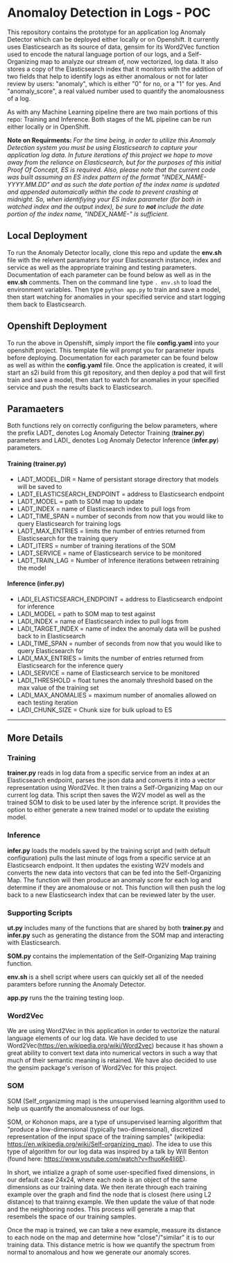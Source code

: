 # Anomaloy Detection in Logs - POC 

This repository contains the prototype for an application log Anomaly Detector which can be deployed either locally or on Openshift. It currently uses Elasticsearch as its source of data, gensim for its Word2Vec function used to encode the natural language portion of our logs, and a Self-Organizing map to analyze our stream of, now vectorized, log data. It also stores a copy of the Elasticsearch index that it monitors with the addition of two fields that help to identify logs as either anomalous or not for later review by users: "anomaly", which is either "0" for no, or a "1" for yes. And "anomaly_score", a real valued number used to quantify the anomalousness of a log.    

As with any Machine Learning pipeline there are two main portions of this repo: Training and Inference. Both stages of the ML pipeline can be run either locally or in OpenShift.

**Note on Requirments:** *For the time being, in order to utilize this Anomaly Detection system you must be using Elasticsearch to capture your application log data. In future iterations of this project we hope to move away from the reliance on Elasticsearch, but for the purposes of this initial Proof Of Concept, ES is required. Also, please note that the current code was built assuming an ES index pattern of the format "INDEX_NAME-YYYY.MM.DD" and as such the date portion of the index name is updated and appended automaically within the code to prevent crashing at midnight. So, when identifiying your ES index parameter (for both in watched index and the output index), be sure to **not** include the date portion of the index name, "INDEX_NAME-" is sufficient.*    


## Local Deployment

To run the Anomaly Detector locally, clone this repo and update the **env.sh** file with the relevent paramaters for your Elasticsearch instance, index and service as well as the appropriate training and testing parameters. Documentation of each parameter can be found below as well as in the **env.sh** comments. Then on the command line type `. env.sh` to load the environment variables. Then type `python app.py` to train and save a model, then start watching for anomalies in your specified service and start logging them back to Elasticsearch.  


## Openshift Deployment

To run the above in Openshift, simply import the file **config.yaml** into your openshift project. This template file will prompt you for parameter inputs before deploying. Documentation for each parameter can be found below as well as within the **config.yaml** file. Once the application is created, it will start an s2i build from this git repository, and then deploy a pod that will first train and save a model, then start to watch for anomalies in your specified service and push the results back to Elasticsearch.


## Paramaeters

Both functions rely on correctly configuring the below parameters, where the prefix LADT_ denotes Log Anomaly Detector Training (**trainer.py**) parameters and LADI_ denotes Log Anomaly Detector Inference (**infer.py**) parameters.

#### Training (trainer.py)

* LADT_MODEL_DIR = Name of persistant storage directory that models will be saved to
* LADT_ELASTICSEARCH_ENDPOINT = address to Elasticsearch endpoint
* LADT_MODEL = path to SOM map to update 
* LADT_INDEX = name of Elasticsearch index to pull logs from 
* LADT_TIME_SPAN = number of seconds from now that you would like to query Elasticsearch for training logs
* LADT_MAX_ENTRIES = limits the number of entries returned from Elasticsearch for the training query
* LADT_ITERS = number of training iterations of the SOM 
* LADT_SERVICE = name of Elasticsearch service to be monitored 
* LADT_TRAIN_LAG = Number of Inference iterations between retraining the model  



#### Inference (infer.py)

* LADI_ELASTICSEARCH_ENDPOINT = address to Elasticsearch endpoint for inference
* LADI_MODEL = path to SOM map to test against
* LADI_INDEX = name of Elasticsearch index to pull logs from 
* LADI_TARGET_INDEX = name of index the anomaly data will be pushed back to in Elasticsearch
* LADI_TIME_SPAN = number of seconds from now that you would like to query Elasticsearch for
* LADI_MAX_ENTRIES = limits the number of entries returned from Elasticsearch for the inference query
* LADI_SERVICE = name of Elasticsearch service to be monitored 
* LADI_THRESHOLD = float tunes the anomaly threshold based on the max value of the training set
* LADI_MAX_ANOMALIES = maximum number of anomalies allowed on each testing iteration
* LADI_CHUNK_SIZE = Chunk size for bulk upload to ES


--------------------------------


## More Details


### Training 

**trainer.py** reads in log data from a specific service from an index at an Elasticsearch endpoint, parses the json data and converts it into a vector representation using Word2Vec. It then trains a Self-Organizing Map on our current log data. This script then saves the W2V model as well as the trained SOM to disk to be used later by the inference script. It provides the option to either generate a new trained model or to update the existing model. 


### Inference

**infer.py** loads the models saved by the training script and (with default configuration) pulls the last minute of logs from a specific service at an Elasticsearch endpoint. It then updates the existing W2V models and converts the new data into vectors that can be fed into the Self-Organizing Map. The function will then produce an anomaly score for each log and determine if they are anomalouse or not. This function will then push the log back to a new Elasticsearch index that can be reviewed later by the user.  


### Supporting Scripts

 **ut.py** includes many of the functions that are shared by both **trainer.py** and **infer.py** such as generating the distance from the SOM map and interacting with Elasticsearch.

 **SOM.py** contains the implementation of the Self-Organizing Map training function. 

 **env.sh** is a shell script where users can quickly set all of the needed paramters before running the Anomaly Detector.  

 **app.py** runs the the training testing loop. 

### Word2Vec

We are using Word2Vec in this application in order to vectorize the natural language elements of our log data. We have decided to use Word2Vec(https://en.wikipedia.org/wiki/Word2vec) because it has shown a great ability to convert text data into numerical vectors in such a way that much of their semantic meaning is retained. We have also decided to use the gensim package's verison of Word2Vec for this project. 


### SOM

SOM (Self_organizming map) is the unsupervised learning algorithm used to help us quantify the anomalousness of our logs.  

SOM, or Kohonon maps, are a type of unsupervised learning algorithm that "produce a low-dimensional (typically two-dimensional), discretized representation of the input space of the training samples" (wikipedia: https://en.wikipedia.org/wiki/Self-organizing_map). The idea to use this type of algorithm for our log data was inspired by a talk by Will Benton (found here: https://www.youtube.com/watch?v=fhuoKe4li6E).

In short, we intialize a graph of some user-specified fixed dimensions, in our default case 24x24, where each node is an object of the same dimensions as our training data. We then iterate through each training example over the graph and find the node that is closest (here using L2 distance) to that trainng example. We then update the value of that node and the neighboring nodes. This process will generate a map that resembels the space of our training samples.

Once the map is trained, we can take a new example, measure its distance to each node on the map and determine how "close"/"similar" it is to our training data. This distance metric is how we quantify the spectrum from normal to anomalous and how we generate our anomaly scores. 

